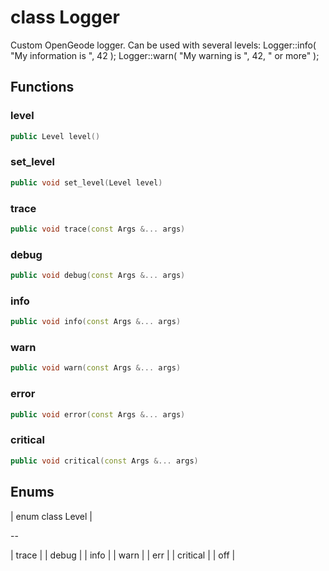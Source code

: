 # class Logger


 Custom OpenGeode logger. Can be used with several levels:    Logger::info( "My information is ", 42 );    Logger::warn( "My warning is ", 42, " or more" );



## Functions

### level

```cpp
public Level level()
```


### set_level

```cpp
public void set_level(Level level)
```


### trace

```cpp
public void trace(const Args &... args)
```


### debug

```cpp
public void debug(const Args &... args)
```


### info

```cpp
public void info(const Args &... args)
```


### warn

```cpp
public void warn(const Args &... args)
```


### error

```cpp
public void error(const Args &... args)
```


### critical

```cpp
public void critical(const Args &... args)
```




## Enums

| enum class Level |

--

| trace |
| debug |
| info |
| warn |
| err |
| critical |
| off |





